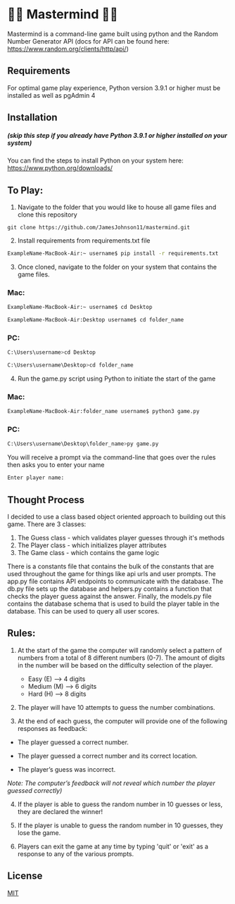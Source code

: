 # :brain::brain: Mastermind :brain::brain:

Mastermind is a command-line game built using python and the Random Number Generator API (docs for API can be found here: <https://www.random.org/clients/http/api/>)

## Requirements

For optimal game play experience, Python version 3.9.1 or higher must be installed as well as pgAdmin 4 

## Installation 
##### (skip this step if you already have Python 3.9.1 or higher installed on your system)

You can find the steps to install Python on your system here: <https://www.python.org/downloads/>

## To Play:

1. Navigate to the folder that you would like to house all game files and clone this repository

```git
git clone https://github.com/JamesJohnson11/mastermind.git
```

2. Install requirements from requirements.txt file

```bash
ExampleName-MacBook-Air:~ username$ pip install -r requirements.txt
```

3. Once cloned, navigate to the folder on your system that contains the game files.

### Mac:
```bash
ExampleName-MacBook-Air:~ username$ cd Desktop
```
```bash
ExampleName-MacBook-Air:Desktop username$ cd folder_name
```

### PC:
```bash
C:\Users\username>cd Desktop
```
```bash
C:\Users\username\Desktop>cd folder_name
```

4. Run the game.py script using Python to initiate the start of the game

### Mac:
```bash
ExampleName-MacBook-Air:folder_name username$ python3 game.py
```

### PC:
```bash
C:\Users\username\Desktop\folder_name>py game.py
```
You will receive a prompt via the command-line that goes over the rules then asks you to enter your name
```bash
Enter player name: 
```

## Thought Process

I decided to use a class based object oriented approach to building out this game.  There are 3 classes: 
1. The Guess class - which validates player guesses through it's methods
2. The Player class - which initializes player attributes
3. The Game class - which contains the game logic 

There is a constants file that contains the bulk of the constants that are used throughout the game for things like api urls and user prompts. The app.py file contains API endpoints to communicate with the database. The db.py file sets up the database and helpers.py contains a function that checks the player guess against the answer. Finally, the models.py file contains the database schema that is used to build the player table in the database. This can be used to query all user scores.

## Rules:

1. At the start of the game the computer will randomly select a pattern of
numbers from a total of 8 different numbers (0-7). The amount of digits in the number will be based on the difficulty selection of the player.

    - Easy (E) --> 4 digits
    - Medium (M) --> 6 digits
    - Hard (H) --> 8 digits

2. The player will have 10 attempts to guess the number combinations.

3. At the end of each guess, the computer will provide one of the following responses
as feedback:
- The player guessed a correct number.

- The player guessed a correct number and its correct location.

- The player’s guess was incorrect.

*Note: The computer’s feedback will not reveal which number the player guessed
correctly)*

4. If the player is able to guess the random number in 10 guesses or less, they are declared the winner!

5. If the player is unable to guess the random number in 10 guesses, they lose the game.

6. Players can exit the game at any time by typing 'quit' or 'exit' as a response to any of the various prompts.

## License
[MIT](https://choosealicense.com/licenses/mit/)
